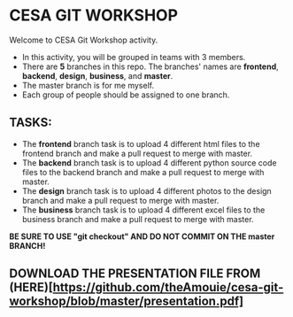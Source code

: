 # CESA GIT WORKSHOP
Welcome to CESA Git Workshop activity.

- In this activity, you will be grouped in teams with 3 members.
- There are **5** branches in this repo. The branches' names are **frontend**, **backend**, **design**, **business**, and **master**.
- The master branch is for me myself.
- Each group of people should be assigned to one branch.


## TASKS:
- The **frontend** branch task is to upload 4 different html files to the frontend branch and make a pull request to merge with master.
- The **backend** branch task is to upload 4 different python source code files to the backend branch and make a pull request to merge with master.
- The **design** branch task is to upload 4 different photos to the design branch and make a pull request to merge with master.
- The **business** branch task is to upload 4 different excel files to the business branch and make a pull request to merge with master.

**BE SURE TO USE "git checkout" AND DO NOT COMMIT ON THE master BRANCH!**

## DOWNLOAD THE PRESENTATION FILE FROM (HERE)[https://github.com/theAmouie/cesa-git-workshop/blob/master/presentation.pdf]
